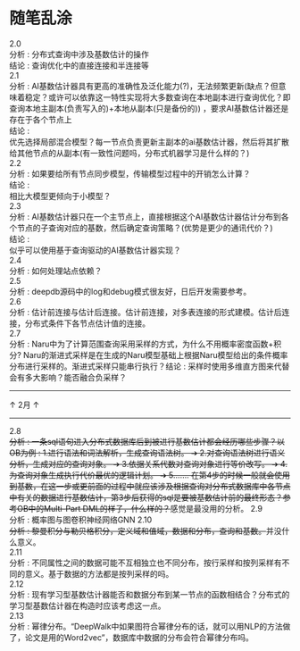 # 随笔乱涂

2.0  
分析 : 分布式查询中涉及基数估计的操作  
结论 : 查询优化中的直接连接和半连接等  
2.1  
分析 : AI基数估计器具有更高的准确性及泛化能力(?)，无法频繁更新(缺点？但意味着稳定？或许可以依靠这一特性实现将大多数查询在本地副本进行查询优化？即查询本地主副本(负责写入的)+本地从副本(只是备份的)) ，要求AI基数估计器还是存在于各个节点上  
结论 :  
优先选择局部混合模型？每一节点负责更新主副本的ai基数估计器，然后将其扩散给其他节点的从副本(有一致性问题吗，分布式机器学习是什么样的？)  
2.2  
分析 : 如果要给所有节点同步模型，传输模型过程中的开销怎么计算？  
结论 :  
相比大模型更倾向于小模型？  
2.3  
分析 : AI基数估计器只在一个主节点上，直接根据这个AI基数估计器估计分布到各个节点的子查询对应的基数，然后确定查询策略？(优势是更少的通讯代价？)  
结论 :  
似乎可以使用基于查询驱动的AI基数估计器实现？  
2.4  
分析 : 如何处理站点依赖？  
2.5  
分析 : deepdb源码中的log和debug模式很友好，日后开发需要参考。  
2.6  
分析 : 估计前连接与估计后连接。估计前连接，对多表连接的形式建模。估计后连接，分布式条件下各节点估计值的连接。  
2.7  
分析 : Naru中为了计算范围查询采用采样的方式，为什么不用概率密度函数+积分? Naru的渐进式采样是在生成的Naru模型基础上根据Naru模型给出的条件概率分布进行采样的。渐进式采样只能串行执行？结论 :
采样时使用多维直方图来代替会有多大影响？能否融合负采样？  

***  
↑  2月  ↑  
***  
2.8  
~~分析 : 一条sql语句进入分布式数据库后到被进行基数估计都会经历哪些步骤？以OB为例 : 1.进行语法和词法解析，生成查询语法树。 ➔ 2.对查询语法树进行语义分析，生成对应的查询对象。 ➔ 3.依据关系代数对查询对象进行等价改写。 ➔ 4.为查询对象生成执行代价最优的逻辑计划。 ➔ 5……. 在第4步的时候一般就会使用到基数，在这一步或更前面的过程中就应该涉及根据查询对分布式数据库中各节点中有关的数据进行基数估计，第3步后获得的sql是要被基数估计前的最终形态？参考OB中的Multi-Part DML的样子，什么样的？~~感觉是最没用的分析。
2.9  
分析 : 概率图与图卷积神经网络GNN
2.10  
~~分析 : 黎曼积分与勒贝格积分，定义域和值域，数据和分布，查询和基数。~~并没什么意义。  
2.11  
分析 : 不同属性之间的数据可能不互相独立也不同分布，按行采样和按列采样有不同的意义。基于数据的方法都是按列采样的吗。  
2.12  
分析 : 现有学习型基数估计器能否和数据分布到某一节点的函数相结合？分布式的学习型基数估计器在构造时应该考虑这一点。  
2.13  
分析 : 幂律分布。“DeepWalk中如果图符合幂律分布的话，就可以用NLP的方法做了，论文是用的Word2vec”，数据库中数据的分布会符合幂律分布吗。  